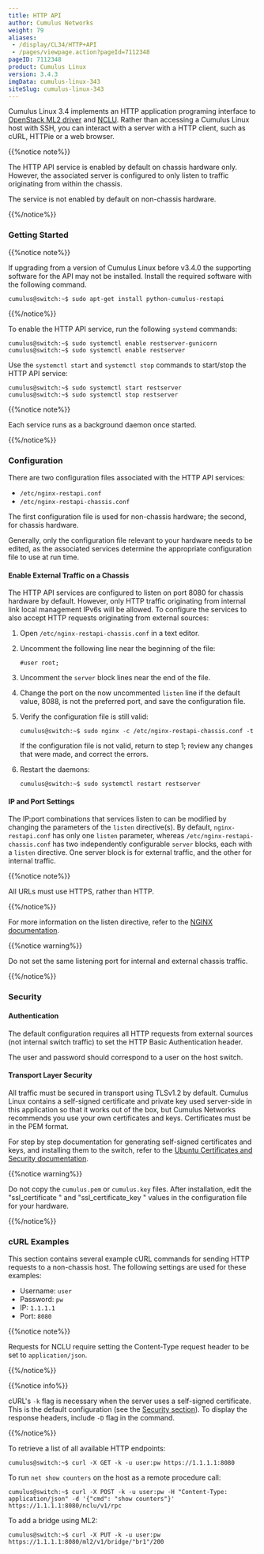 ```yaml
---
title: HTTP API
author: Cumulus Networks
weight: 79
aliases:
 - /display/CL34/HTTP+API
 - /pages/viewpage.action?pageId=7112348
pageID: 7112348
product: Cumulus Linux
version: 3.4.3
imgData: cumulus-linux-343
siteSlug: cumulus-linux-343
---
```

Cumulus Linux 3.4 implements an HTTP application programing interface to
[OpenStack ML2 driver](/version/cumulus-linux-343/Network-Solutions/OpenStack-Neutron-ML2-and-Cumulus-Linux)
and
[NCLU](/version/cumulus-linux-343/System-Configuration/Network-Command-Line-Utility-NCLU).
Rather than accessing a Cumulus Linux host with SSH, you can interact
with a server with a HTTP client, such as cURL, HTTPie or a web browser.

{{%notice note%}}

The HTTP API service is enabled by default on chassis hardware only.
However, the associated server is configured to only listen to traffic
originating from within the chassis.

The service is not enabled by default on non-chassis hardware.

{{%/notice%}}

### Getting Started

{{%notice note%}}

If upgrading from a version of Cumulus Linux before v3.4.0 the
supporting software for the API may not be installed. Install the
required software with the following command.

    cumulus@switch:~$ sudo apt-get install python-cumulus-restapi

{{%/notice%}}

To enable the HTTP API service, run the following `systemd` commands:

    cumulus@switch:~$ sudo systemctl enable restserver-gunicorn
    cumulus@switch:~$ sudo systemctl enable restserver

Use the `systemctl start` and `systemctl stop` commands to start/stop
the HTTP API service:

    cumulus@switch:~$ sudo systemctl start restserver
    cumulus@switch:~$ sudo systemctl stop restserver

{{%notice note%}}

Each service runs as a background daemon once started.

{{%/notice%}}

### Configuration

There are two configuration files associated with the HTTP API services:

- `/etc/nginx-restapi.conf`
- `/etc/nginx-restapi-chassis.conf`

The first configuration file is used for non-chassis hardware; the
second, for chassis hardware.

Generally, only the configuration file relevant to your hardware needs
to be edited, as the associated services determine the appropriate
configuration file to use at run time.

#### Enable External Traffic on a Chassis

The HTTP API services are configured to listen on port 8080 for chassis
hardware by default. However, only HTTP traffic originating from
internal link local management IPv6s will be allowed. To configure the
services to also accept HTTP requests originating from external sources:

1.  Open `/etc/nginx-restapi-chassis.conf` in a text editor.

2.  Uncomment the following line near the beginning of the file:
    
        #user root;

3.  Uncomment the `server` block lines near the end of the file.

4.  Change the port on the now uncommented `listen` line if the default
    value, 8088, is not the preferred port, and save the configuration
    file.

5.  Verify the configuration file is still valid:
    
        cumulus@switch:~$ sudo nginx -c /etc/nginx-restapi-chassis.conf -t
    
    If the configuration file is not valid, return to step 1; review any
    changes that were made, and correct the errors.

6.  Restart the daemons:
    
        cumulus@switch:~$ sudo systemctl restart restserver

#### IP and Port Settings

The IP:port combinations that services listen to can be modified by
changing the parameters of the `listen` directive(s). By default,
`nginx-restapi.conf` has only one `listen` parameter, whereas
`/etc/nginx-restapi-chassis.conf` has two independently configurable
`server` blocks, each with a `listen` directive. One server block is for
external traffic, and the other for internal traffic.

{{%notice note%}}

All URLs must use HTTPS, rather than HTTP.

{{%/notice%}}

For more information on the listen directive, refer to the 
[NGINX documentation](https://nginx.org/en/docs/http/ngx_http_core_module.html#listen).

{{%notice warning%}}

Do not set the same listening port for internal and external chassis
traffic.

{{%/notice%}}

### Security

#### Authentication

The default configuration requires all HTTP requests from external
sources (not internal switch traffic) to set the HTTP Basic
Authentication header.

The user and password should correspond to a user on the host switch.

#### Transport Layer Security

All traffic must be secured in transport using TLSv1.2 by default.
Cumulus Linux contains a self-signed certificate and private key used
server-side in this application so that it works out of the box, but
Cumulus Networks recommends you use your own certificates and keys.
Certificates must be in the PEM format.

For step by step documentation for generating self-signed certificates
and keys, and installing them to the switch, refer to the 
[Ubuntu Certificates and Security documentation](https://help.ubuntu.com/lts/serverguide/certificates-and-security.html).

{{%notice warning%}}

Do not copy the `cumulus.pem` or `cumulus.key` files. After
installation, edit the "ssl\_certificate " and "ssl\_certificate\_key "
values in the configuration file for your hardware.

{{%/notice%}}

### cURL Examples

This section contains several example cURL commands for sending HTTP
requests to a non-chassis host. The following settings are used for
these examples:

- Username: `user`
- Password: `pw`
- IP: `1.1.1.1`
- Port: `8080`

{{%notice note%}}

Requests for NCLU require setting the Content-Type request header to be
set to `application/json`.

{{%/notice%}}

{{%notice info%}}

cURL's `-k` flag is necessary when the server uses a self-signed certificate.
This is the default configuration (see the [Security section](#security)).
To display the response headers, include `-D` flag in the command.

{{%/notice%}}

To retrieve a list of all available HTTP endpoints:

    cumulus@switch:~$ curl -X GET -k -u user:pw https://1.1.1.1:8080

To run `net show counters` on the host as a remote procedure call:

    cumulus@switch:~$ curl -X POST -k -u user:pw -H "Content-Type: application/json" -d '{"cmd": "show counters"}' https://1.1.1.1:8080/nclu/v1/rpc

To add a bridge using ML2:

    cumulus@switch:~$ curl -X PUT -k -u user:pw https://1.1.1.1:8080/ml2/v1/bridge/"br1"/200

